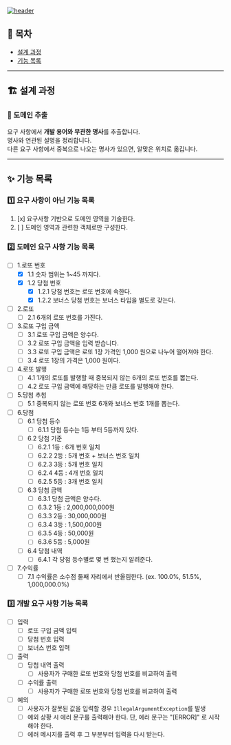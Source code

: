 [![header](https://capsule-render.vercel.app/api?type=waving&color=gradient&customColorList=24&animation=fadeIn&height=320&section=header&text=우아한테크코스%20Precourse%203주차&desc=🎱%20로또%20(Lotto)%20-%20김선재&fontSize=48&fontAlign=50&fontAlignY=36&descSize=24&descAlign=50&descAlignY=52)](https://github.com/h-beeen/java-racingcar-6/blob/h-beeen/docs/README.md)

## 🏁 목차

- [설계 과정](#🏗️-설계-과정)
- [기능 목록](#✨-기능-목록)

---

## 🏗️ 설계 과정

### 🎱 도메인 추출

요구 사항에서 **개발 용어와 무관한 명사**를 추출합니다.  
명사와 연관된 설명을 정리합니다.  
다른 요구 사항에서 중복으로 나오는 명사가 있으면, 알맞은 위치로 옮깁니다.

---

## ✨ 기능 목록

### 1️⃣ 요구 사항이 아닌 기능 목록

1. [x] 요구사항 기반으로 도메인 영역을 기술한다.
2. [ ] 도메인 영역과 관련한 객체로만 구성한다.

### 2️⃣ 도메인 요구 사항 기능 목록

- [ ] 1.로또 번호
    - [x] 1.1 숫자 범위는 1~45 까지다.
    - [x] 1.2 당첨 번호
        - [x] 1.2.1 당첨 번호는 로또 번호에 속한다.
        - [x] 1.2.2 보너스 당첨 번호는 보너스 타입을 별도로 갖는다.
- [ ] 2.로또
    - [ ] 2.1 6개의 로또 번호를 가진다.
- [ ] 3.로또 구입 금액
    - [ ] 3.1 로또 구입 금액은 양수다.
    - [ ] 3.2 로또 구입 금액을 입력 받습니다.
    - [ ] 3.3 로또 구입 금액은 로또 1장 가격인 1,000 원으로 나누어 떨어져야 한다.
    - [ ] 3.4 로또 1장의 가격은 1,000 원이다.
- [ ] 4.로또 발행
    - [ ] 4.1 1개의 로또를 발행할 때 중복되지 않는 6개의 로또 번호를 뽑는다.
    - [ ] 4.2 로또 구입 금액에 해당하는 만큼 로또를 발행해야 한다.
- [ ] 5.당첨 추첨
    - [ ] 5.1 중복되지 않는 로또 번호 6개와 보너스 번호 1개를 뽑는다.
- [ ] 6.당첨
    - [ ] 6.1 당첨 등수
        - [ ] 6.1.1 당첨 등수는 1등 부터 5등까지 있다.
    - [ ] 6.2 당첨 기준
        - [ ] 6.2.1 1등 : 6개 번호 일치
        - [ ] 6.2.2 2등 : 5개 번호 + 보너스 번호 일치
        - [ ] 6.2.3 3등 : 5개 번호 일치
        - [ ] 6.2.4 4등 : 4개 번호 일치
        - [ ] 6.2.5 5등 : 3개 번호 일치
    - [ ] 6.3 당첨 금액
        - [ ] 6.3.1 당첨 금액은 양수다.
        - [ ] 6.3.2 1등 : 2,000,000,000원
        - [ ] 6.3.3 2등 : 30,000,000원
        - [ ] 6.3.4 3등 : 1,500,000원
        - [ ] 6.3.5 4등 : 50,000원
        - [ ] 6.3.6 5등 : 5,000원
    - [ ] 6.4 당첨 내역
        - [ ] 6.4.1 각 당첨 등수별로 몇 번 했는지 알려준다.
- [ ] 7.수익률
    - [ ] 7.1 수익률은 소수점 둘째 자리에서 반올림한다. (ex. 100.0%, 51.5%, 1,000,000.0%)

### 3️⃣ 개발 요구 사항 기능 목록

- [ ] 입력
    - [ ] 로또 구입 금액 입력
    - [ ] 당첨 번호 입력
    - [ ] 보너스 번호 입력
- [ ] 출력
    - [ ] 당첨 내역 출력
        - [ ] 사용자가 구매한 로또 번호와 당첨 번호를 비교하여 출력
    - [ ] 수익률 출력
        - [ ] 사용자가 구매한 로또 번호와 당첨 번호를 비교하여 출력
- [ ] 예외
    - [ ] 사용자가 잘못된 값을 입력할 경우 `IllegalArgumentException`를 발생
    - [ ] 예외 상황 시 에러 문구를 출력해야 한다. 단, 에러 문구는 "[ERROR]" 로 시작해야 한다.
    - [ ] 에러 메시지를 출력 후 그 부분부터 입력을 다시 받는다.
